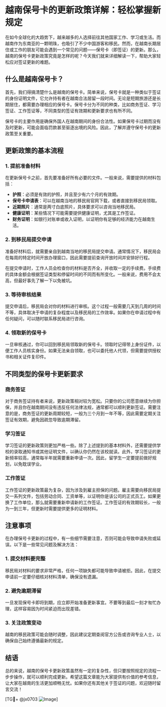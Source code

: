 # 越南保号卡的更新政策详解：轻松掌握新规定

在如今全球化的大趋势下，越来越多的人选择前往其他国家工作、学习或生活。而越南作为东南亚的一颗明珠，也吸引了不少中国游客和移民。然而，在越南长期居住或工作的朋友可能会遇到一个常见的问题——保号卡（即签证）的更新。那么，越南的保号卡更新政策究竟是怎样的呢？今天我们就来详细解读一下，帮助大家轻松应对签证更新的难题。

## 什么是越南保号卡？

首先，我们得搞清楚什么是越南的保号卡。简单来说，保号卡就是一种类似于签证的身份证明文件，它允许持有者在越南合法居留一段时间。无论是短期旅游还是长期居住，都需要办理相应的保号卡。保号卡分为不同的种类，比如商务签证、学习签证、工作签证等，不同类型的签证有效期和更新要求也有所不同。

保号卡的主要作用是确保外国人在越南期间的身份合法性。如果保号卡过期而没有及时更新，可能会面临罚款甚至驱逐出境的风险。因此，了解并遵守保号卡的更新政策至关重要。

## 更新政策的基本流程

### 1. 提前准备材料

在更新保号卡之前，首先要准备好所有必要的文件。一般来说，需要提供的材料包括：

- **护照**：必须是有效的护照，并且至少有六个月的有效期。
- **保号卡申请表**：可以在越南当地的移民局官网下载，或者直接到移民局领取。
- **近期照片**：通常是两寸白底照片，具体要求可以咨询当地移民局。
- **健康证明**：某些情况下可能需要提供健康证明，尤其是工作签证。
- **财务证明**：如银行对账单或收入证明，以证明你有足够的经济能力在越南生活。

### 2. 到移民局提交申请

准备好材料后，就需要亲自到越南当地的移民局提交申请。通常情况下，移民局会在每周的特定时间开放办理窗口，因此需要提前查询开放时间并安排好行程。

在提交申请时，工作人员会检查你的材料是否齐全，并收取一定的手续费。手续费的具体金额会根据签证类型和停留时间的不同而有所变化。一般来说，费用不会太高，但最好事先了解一下以免被坑。

### 3. 等待审核结果

提交申请后，移民局会对你的材料进行审核。这个过程一般需要几天到几周的时间不等，具体取决于申请的复杂程度以及移民局的工作效率。如果你在申请过程中有任何疑问，可以随时联系移民局进行咨询。

### 4. 领取新的保号卡

一旦审核通过，你可以回到移民局领取新的保号卡。领取时记得带上身份证件，以便工作人员核实身份。如果无法亲自领取，也可以委托他人代领，但需要提供授权书和相关证件复印件。

## 不同类型的保号卡更新要求

### 商务签证

对于商务签证持有者来说，更新政策相对较为宽松。只要你的公司愿意继续为你担保，并且你在越南期间没有违反任何法律法规，通常都可以顺利更新签证。需要注意的是，商务签证的更新周期较短，一般为三个月到一年不等，因此需要定期关注签证有效期，避免因疏忽导致逾期滞留。

### 学习签证

学习签证的更新政策则更加严格一些。除了上述提到的基本材料外，还需要提供学校的录取通知书或其他证明文件，以确认你仍然在该校就读。此外，学习签证的更新频率较高，通常每半年就需要重新申请一次。因此，留学生一定要提前做好规划，以免耽误学业。

### 工作签证

工作签证的更新政策最为复杂，因为涉及到雇主担保的问题。雇主需要向移民局提交一系列文件，包括劳动合同、工资单等，以证明你是该公司的正式员工。如果更换了工作单位，那么就需要重新申请新的工作签证。工作签证的有效期较长，一般为一到三年，但更新时需要提供更多的证明材料。

## 注意事项

在办理保号卡更新的过程中，有一些细节需要注意，否则可能会导致申请失败或延误。以下是一些常见问题及解决方法：

### 1. 提交材料要完整

移民局对材料的要求非常严格，任何一项缺失都可能导致申请被拒。因此，在提交申请前一定要仔细核对材料清单，确保没有遗漏。

### 2. 避免逾期滞留

一旦发现保号卡即将到期，应立即开始准备更新事宜。不要等到最后一刻才匆忙办理，这样容易因为时间紧迫而出现差错。

### 3. 关注政策变动

越南的移民政策可能会随时调整，因此建议定期查阅官方公告或咨询专业人士，以确保自己始终遵循最新的规定。

## 结语

总的来说，越南的保号卡更新政策虽然有一定的复杂性，但只要按照规定的流程一步步操作，就可以顺利完成更新。希望这篇文章能为大家提供有价值的参考信息，让大家在越南的生活更加顺畅无忧。如果你还有其他关于签证的问题，欢迎随时留言交流！

[TG💪+ @jx0703 ![Image](https://github.com/user-attachments/assets/dbca1d08-cadb-493c-b0ec-ad6f7a83f270)]